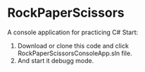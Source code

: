 # RockPaperScissors
A console application for practicing C#
Start:
1. Download or clone this code and click RockPaperScissorsConsoleApp.sln file.
2. And start it debugg mode.
